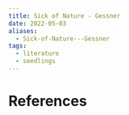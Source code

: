 ```yaml
---
title: Sick of Nature - Gessner
date: 2022-05-03
aliases:
  - Sick-of-Nature---Gessner
tags:
  - literature
  - seedlings
---
```




# References
